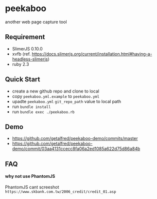 # peekaboo

another web page capture tool

## Requirement

* SlimerJS 0.10.0
* xvfb (ref. https://docs.slimerjs.org/current/installation.html#having-a-headless-slimerjs)
* ruby 2.3

## Quick Start

* create a new github repo and clone to local
* copy `peekaboo.yml.example` to `peekaboo.yml`
* upadte  `peekaboo.yml` `git_repo_path` value to local path
* run `bundle install`
* run `bundle exec ./peekaboo.rb`

## Demo

* https://github.com/getalfred/peekaboo-demo/commits/master
* https://github.com/getalfred/peekaboo-demo/commit/03aa4131ccecc8fa06a2ed1085a622d75d86a84b

## FAQ

#### why not use PhantomJS

PhantomJS cant screeshot `https://www.skbank.com.tw/2006_credit/credit_01.asp`
